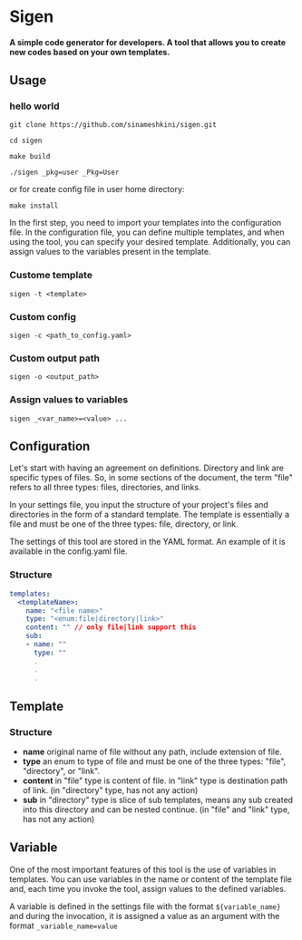 # Sigen
#### A simple code generator for developers. A tool that allows you to create new codes based on your own templates.

## Usage

### hello world
```shell
git clone https://github.com/sinameshkini/sigen.git

cd sigen

make build

./sigen _pkg=user _Pkg=User
```
or for create config file in user home directory:
```shell
make install
```

In the first step, you need to import your templates into the configuration file. In the configuration file, you can define multiple templates, and when using the tool, you can specify your desired template. Additionally, you can assign values to the variables present in the template.
### Custome template
```shell
sigen -t <template> 
```

### Custom config
```shell
sigen -c <path_to_config.yaml> 
```

### Custom output path
```shell
sigen -o <output_path> 
```

### Assign values to variables
```shell
sigen _<var_name>=<value> ...
````

## Configuration
Let's start with having an agreement on definitions. Directory and link are specific types of files. So, in some sections of the document, the term "file" refers to all three types: files, directories, and links.

In your settings file, you input the structure of your project's files and directories in the form of a standard template. The template is essentially a file and must be one of the three types: file, directory, or link.

The settings of this tool are stored in the YAML format. An example of it is available in the config.yaml file.
### Structure
```yaml
templates:
  <templateName>:
    name: "<file name>"
    type: "<enum:file|directory|link>"
    content: "" // only file|link support this
    sub:
    - name: ""
      type: ""
      .
      .
      .
```

## Template
### Structure

- **name** original name of file without any path, include extension of file.
- **type** an enum to type of file and must be one of the three types: "file", "directory", or "link".
- **content** in "file" type is content of file. in "link" type is destination path of link. (in "directory" type, has not any action)
- **sub** in "directory" type is slice of sub templates, means any sub created into this directory and can be nested continue. (in "file" and "link" type, has not any action)

## Variable
One of the most important features of this tool is the use of variables
in templates. You can use variables in the name or content of the
template file and, each time you invoke the tool, assign values to 
the defined variables.

A variable is defined in the settings file with the format ```${variable_name}```
and during the invocation, it is assigned a value as an argument 
with the format ```_variable_name=value```